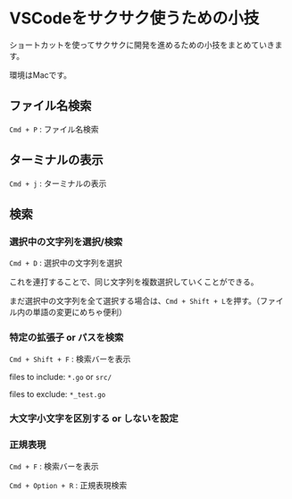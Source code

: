 # VSCodeをサクサク使うための小技

ショートカットを使ってサクサクに開発を進めるための小技をまとめていきます。

環境はMacです。

## ファイル名検索

`Cmd + P` : ファイル名検索

## ターミナルの表示

`Cmd + j` : ターミナルの表示


## 検索

### 選択中の文字列を選択/検索

`Cmd + D` : 選択中の文字列を選択

これを連打することで、同じ文字列を複数選択していくことができる。

まだ選択中の文字列を全て選択する場合は、`Cmd + Shift + L`を押す。（ファイル内の単語の変更にめちゃ便利）

### 特定の拡張子 or パスを検索

`Cmd + Shift + F` : 検索バーを表示

files to include: `*.go` or `src/`

files to exclude: `*_test.go`

### 大文字小文字を区別する or しないを設定



### 正規表現

`Cmd + F` : 検索バーを表示

`Cmd + Option + R` : 正規表現検索
